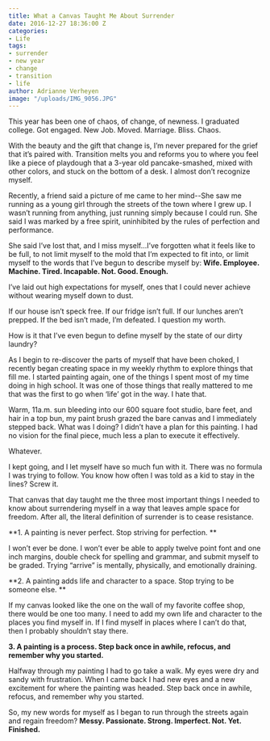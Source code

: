 ```yaml
---
title: What a Canvas Taught Me About Surrender
date: 2016-12-27 18:36:00 Z
categories:
- Life
tags:
- surrender
- new year
- change
- transition
- life
author: Adrianne Verheyen
image: "/uploads/IMG_9056.JPG"
---
```


This year has been one of chaos, of change, of newness. I graduated college. Got engaged. New Job. Moved. Marriage. Bliss. Chaos. 

With the beauty and the gift that change is, I’m never prepared for the grief that it’s paired with. Transition melts you and reforms you to where you feel like a piece of playdough that a 3-year old pancake-smashed, mixed with other colors, and stuck on the bottom of a desk. I almost don’t recognize myself. 

Recently, a friend said a picture of me came to her mind--She saw me running as a young girl through the streets of the town where I grew up. I wasn’t running from anything, just running simply because I could run. She said I was marked by a free spirit, uninhibited by the rules of perfection and performance. 

She said I’ve lost that, and I miss myself...I’ve forgotten what it feels like to be full, to not limit myself to the mold that I’m expected to fit into, or limit myself to the words that I’ve begun to describe myself by: **Wife. Employee. Machine. Tired. Incapable. Not. Good. Enough.**

I’ve laid out high expectations for myself, ones that I could never achieve without wearing myself down to dust. 

If our house isn’t speck free. If our fridge isn’t full. If our lunches aren’t prepped. If the bed isn’t made, I’m defeated. I question my worth. 

How is it that I’ve even begun to define myself by the state of our dirty laundry? 

As I begin to re-discover the parts of myself that have been choked, I recently began creating space in my weekly rhythm to explore things that fill me. I started painting again, one of the things I spent most of my time doing in high school. It was one of those things that really mattered to me that was the first to go when ‘life’ got in the way. I hate that. 

Warm, 11a.m. sun bleeding into our 600 square foot studio, bare feet, and hair in a top bun, my paint brush grazed the bare canvas and I immediately stepped back. What was I doing? I didn’t have a plan for this painting. I had no vision for the final piece, much less a plan to execute it effectively.

Whatever. 

I kept going, and I let myself have so much fun with it. There was no formula I was trying to follow. You know how often I was told as a kid to stay in the lines? Screw it.

That canvas that day taught me the three most important things I needed to know about surrendering myself in a way that leaves ample space for freedom. After all, the literal definition of surrender is to cease resistance.   

**1. A painting is never perfect. Stop striving for perfection. **
	
I won’t ever be done. I won’t ever be able to apply twelve point font and one inch margins, double check for spelling and grammar, and submit myself to be graded. Trying “arrive” is mentally, physically, and emotionally draining. 


**2. A painting adds life and character to a space. Stop trying to be someone else. **
	
If my canvas looked like the one on the wall of my favorite coffee shop, there would be one too many. I need to add my own life and character to the places you find myself in. If I find myself in places where I can’t do that, then I probably shouldn’t stay there.


**3. A painting is a process. Step back once in awhile, refocus, and remember why you started.**

Halfway through my painting I had to go take a walk. My eyes were dry and sandy with frustration. When I came back I had new eyes and a new excitement for where the painting was headed. Step back once in awhile, refocus, and remember why you started.
	
So, my new words for myself as I began to run through the streets again and regain freedom? **Messy. Passionate. Strong. Imperfect. Not. Yet. Finished.**
